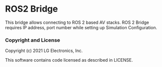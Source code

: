# ROS2 Bridge 

This bridge allows connecting to ROS 2 based AV stacks. ROS 2 Bridge requires IP address, port number while setting up Simulation Configuration.

### Copyright and License

Copyright (c) 2021 LG Electronics, Inc.

This software contains code licensed as described in LICENSE.
